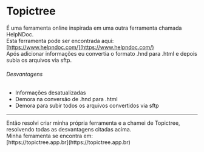 # Topictree
É uma ferramenta online inspirada em uma outra ferramenta chamada HelpNDoc.<br/>
Esta ferramenta pode ser encontrada aqui:<br/>
[https://www.helpndoc.com/](https://www.helpndoc.com/)<br/>
Após adicionar informações eu convertia o formato .hnd para .html e depois subia os arquivos via sftp.<br/>
###### Desvantagens
* Informações desatualizadas
* Demora na conversão de .hnd para .html
* Demora para subir todos os arquivos convertidos via sftp
<hr/>
Então resolvi criar minha própria ferramenta e a chamei de Topictree, resolvendo todas as desvantagens citadas acima.<br/>
Minha ferramenta se encontra em:<br/>
[https://topictree.app.br](https://topictree.app.br)<br/>


